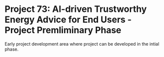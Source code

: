 # Project 73: AI-driven Trustworthy Energy Advice for End Users - Project Premliminary Phase
Early project development area where project can be developed in the intial phase.
